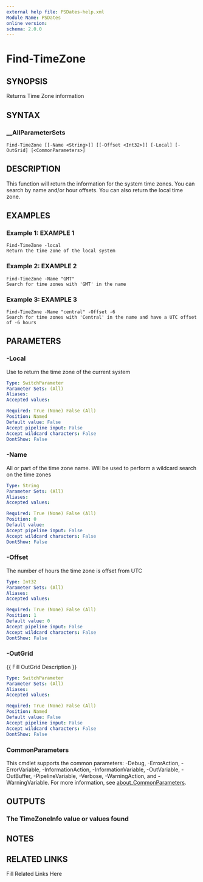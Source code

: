 ```yaml
---
external help file: PSDates-help.xml
Module Name: PSDates
online version: 
schema: 2.0.0
---
```


# Find-TimeZone

## SYNOPSIS

Returns Time Zone information

## SYNTAX

### __AllParameterSets

```
Find-TimeZone [[-Name <String>]] [[-Offset <Int32>]] [-Local] [-OutGrid] [<CommonParameters>]
```

## DESCRIPTION

This function will return the information for the system time zones.
You can search by name and/or hour offsets.
You can also return the local time zone.


## EXAMPLES

### Example 1: EXAMPLE 1

```
Find-TimeZone -local
Return the time zone of the local system
```







### Example 2: EXAMPLE 2

```
Find-TimeZone -Name "GMT"
Search for time zones with 'GMT' in the name
```







### Example 3: EXAMPLE 3

```
Find-TimeZone -Name "central" -Offset -6
Search for time zones with 'Central' in the name and have a UTC offset of -6 hours
```








## PARAMETERS

### -Local

Use to return the time zone of the current system

```yaml
Type: SwitchParameter
Parameter Sets: (All)
Aliases: 
Accepted values: 

Required: True (None) False (All)
Position: Named
Default value: False
Accept pipeline input: False
Accept wildcard characters: False
DontShow: False
```

### -Name

All or part of the time zone name.
Will be used to perform a wildcard search on the time zones

```yaml
Type: String
Parameter Sets: (All)
Aliases: 
Accepted values: 

Required: True (None) False (All)
Position: 0
Default value: 
Accept pipeline input: False
Accept wildcard characters: False
DontShow: False
```

### -Offset

The number of hours the time zone is offset from UTC

```yaml
Type: Int32
Parameter Sets: (All)
Aliases: 
Accepted values: 

Required: True (None) False (All)
Position: 1
Default value: 0
Accept pipeline input: False
Accept wildcard characters: False
DontShow: False
```

### -OutGrid

{{ Fill OutGrid Description }}

```yaml
Type: SwitchParameter
Parameter Sets: (All)
Aliases: 
Accepted values: 

Required: True (None) False (All)
Position: Named
Default value: False
Accept pipeline input: False
Accept wildcard characters: False
DontShow: False
```


### CommonParameters

This cmdlet supports the common parameters: -Debug, -ErrorAction, -ErrorVariable, -InformationAction, -InformationVariable, -OutVariable, -OutBuffer, -PipelineVariable, -Verbose, -WarningAction, and -WarningVariable. For more information, see [about_CommonParameters](http://go.microsoft.com/fwlink/?LinkID=113216).

## OUTPUTS

### The TimeZoneInfo value or values found


## NOTES



## RELATED LINKS

Fill Related Links Here

